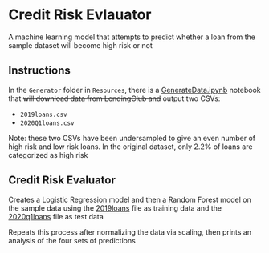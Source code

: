 # Credit Risk Evlauator

A machine learning model that attempts to predict whether a loan from the sample dataset will become high risk or not

## Instructions

In the `Generator` folder in `Resources`, there is a [GenerateData.ipynb](/Resources/Generator/GenerateData.ipynb) notebook that ~~will download data from LendingClub and~~ output two CSVs:

* `2019loans.csv`
* `2020Q1loans.csv`

Note: these two CSVs have been undersampled to give an even number of high risk and low risk loans. In the original dataset, only 2.2% of loans are categorized as high risk

## Credit Risk Evaluator

Creates a Logistic Regression model and then a Random Forest model on the sample data using the [2019loans](Resources/Generator/2019loans.csv) file as training data and the [2020q1loans](Resources/Generator/2020Q1loans.csv) file as test data

Repeats this process after normalizing the data via scaling, then prints an analysis of the four sets of predictions
